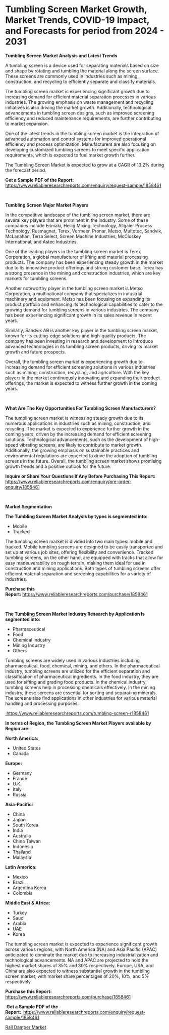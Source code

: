 <p><h1>Tumbling Screen Market Growth, Market Trends, COVID-19 Impact, and Forecasts for period from 2024 - 2031</h1></p><p><strong>Tumbling Screen Market Analysis and Latest Trends</strong></p>
<p><p>A tumbling screen is a device used for separating materials based on size and shape by rotating and tumbling the material along the screen surface. These screens are commonly used in industries such as mining, construction, and recycling to efficiently separate and classify materials.</p><p>The tumbling screen market is experiencing significant growth due to increasing demand for efficient material separation processes in various industries. The growing emphasis on waste management and recycling initiatives is also driving the market growth. Additionally, technological advancements in tumbling screen designs, such as improved screening efficiency and reduced maintenance requirements, are further contributing to market expansion.</p><p>One of the latest trends in the tumbling screen market is the integration of advanced automation and control systems for improved operational efficiency and process optimization. Manufacturers are also focusing on developing customized tumbling screens to meet specific application requirements, which is expected to fuel market growth further.</p><p>The Tumbling Screen Market is expected to grow at a CAGR of 13.2% during the forecast period.</p></p>
<p><strong>Get a Sample PDF of the Report:&nbsp;</strong> <a href="https://www.reliableresearchreports.com/enquiry/request-sample/1858461">https://www.reliableresearchreports.com/enquiry/request-sample/1858461</a></p>
<p>&nbsp;</p>
<p><strong>Tumbling Screen Major Market Players</strong></p>
<p><p>In the competitive landscape of the tumbling screen market, there are several key players that are prominent in the industry. Some of these companies include Erimaki, Heilig Mixing Technology, Allgaier Process Technology, Rusmagnet, Terex, Vermeer, Pronar, Metso, Multotec, Sandvik, McLanahan, Terra Select, Screen Machine Industries, McCloskey International, and Astec Industries.</p><p>One of the leading players in the tumbling screen market is Terex Corporation, a global manufacturer of lifting and material processing products. The company has been experiencing steady growth in the market due to its innovative product offerings and strong customer base. Terex has a strong presence in the mining and construction industries, which are key markets for tumbling screens.</p><p>Another noteworthy player in the tumbling screen market is Metso Corporation, a multinational company that specializes in industrial machinery and equipment. Metso has been focusing on expanding its product portfolio and enhancing its technological capabilities to cater to the growing demand for tumbling screens in various industries. The company has been experiencing significant growth in its sales revenue in recent years.</p><p>Similarly, Sandvik AB is another key player in the tumbling screen market, known for its cutting-edge solutions and high-quality products. The company has been investing in research and development to introduce advanced technologies in its tumbling screen products, driving its market growth and future prospects.</p><p>Overall, the tumbling screen market is experiencing growth due to increasing demand for efficient screening solutions in various industries such as mining, construction, recycling, and agriculture. With the key players in the market continuously innovating and expanding their product offerings, the market is expected to witness further growth in the coming years.</p></p>
<p>&nbsp;</p>
<p><strong>What Are The Key Opportunities For Tumbling Screen Manufacturers?</strong></p>
<p><p>The tumbling screen market is witnessing steady growth due to its numerous applications in industries such as mining, construction, and recycling. The market is expected to experience further growth in the coming years, driven by the increasing demand for efficient screening solutions. Technological advancements, such as the development of high-speed vibrating screens, are likely to contribute to market growth. Additionally, the growing emphasis on sustainable practices and environmental regulations are expected to drive the adoption of tumbling screens in the future. Overall, the tumbling screen market shows promising growth trends and a positive outlook for the future.</p></p>
<p><strong>Inquire or Share Your Questions If Any Before Purchasing This Report:</strong> <a href="https://www.reliableresearchreports.com/enquiry/pre-order-enquiry/1858461">https://www.reliableresearchreports.com/enquiry/pre-order-enquiry/1858461</a></p>
<p>&nbsp;</p>
<p><strong>Market Segmentation</strong></p>
<p><strong>The Tumbling Screen Market Analysis by types is segmented into:</strong></p>
<p><ul><li>Mobile</li><li>Tracked</li></ul></p>
<p><p>The tumbling screen market is divided into two main types: mobile and tracked. Mobile tumbling screens are designed to be easily transported and set up at various job sites, offering flexibility and convenience. Tracked tumbling screens, on the other hand, are equipped with tracks that allow for easy maneuverability on rough terrain, making them ideal for use in construction and mining applications. Both types of tumbling screens offer efficient material separation and screening capabilities for a variety of industries.</p></p>
<p><strong>Purchase this Report:&nbsp;</strong><a href="https://www.reliableresearchreports.com/purchase/1858461">https://www.reliableresearchreports.com/purchase/1858461</a></p>
<p>&nbsp;</p>
<p><strong>The Tumbling Screen Market Industry Research by Application is segmented into:</strong></p>
<p><ul><li>Pharmaceutical</li><li>Food</li><li>Chemical Industry</li><li>Mining Industry</li><li>Others</li></ul></p>
<p><p>Tumbling screens are widely used in various industries including pharmaceutical, food, chemical, mining, and others. In the pharmaceutical industry, tumbling screens are utilized for the efficient separation and classification of pharmaceutical ingredients. In the food industry, they are used for sifting and grading food products. In the chemical industry, tumbling screens help in processing chemicals effectively. In the mining industry, these screens are essential for sorting and separating minerals. The screens also find applications in other industries for various material handling and processing purposes.</p></p>
<p><a href="https://www.reliableresearchreports.com/tumbling-screen-r1858461">&nbsp;https://www.reliableresearchreports.com/tumbling-screen-r1858461</a></p>
<p><strong>In terms of Region, the Tumbling Screen Market Players available by Region are:</strong></p>
<p>
    <p> <strong> North America: </strong>
        <ul>
            <li>United States</li>
            <li>Canada</li>
        </ul>
        </p> 
    <p> <strong> Europe: </strong>
        <ul>
            <li>Germany</li>
            <li>France</li>
            <li>U.K.</li>
            <li>Italy</li>
            <li>Russia</li>
        </ul>
        </p> 
    <p> <strong> Asia-Pacific: </strong>
        <ul>
            <li>China</li>
            <li>Japan</li>
            <li>South Korea</li>
            <li>India</li>
            <li>Australia</li>
            <li>China Taiwan</li>
            <li>Indonesia</li>
            <li>Thailand</li>
            <li>Malaysia</li>
        </ul>
        </p> 
    <p> <strong> Latin America: </strong>
        <ul>
            <li>Mexico</li>
            <li>Brazil</li>
            <li>Argentina Korea</li>
            <li>Colombia</li>
        </ul>
        </p> 
    <p> <strong> Middle East & Africa: </strong>
        <ul>
            <li>Turkey</li>
            <li>Saudi</li>
            <li>Arabia</li>
            <li>UAE</li>
            <li>Korea</li>
        </ul>
    </p>
    </p>
<p><p>The tumbling screen market is expected to experience significant growth across various regions, with North America (NA) and Asia Pacific (APAC) anticipated to dominate the market due to increasing industrialization and technological advancements. NA and APAC are projected to hold the highest market shares of 35% and 30% respectively. Europe, USA, and China are also expected to witness substantial growth in the tumbling screen market, with market share percentages of 20%, 10%, and 5% respectively.</p></p>
<p><strong>Purchase this Report: </strong><a href="https://www.reliableresearchreports.com/purchase/1858461">https://www.reliableresearchreports.com/purchase/1858461</a></p>
<p>&nbsp;<strong>Get a Sample PDF of the Report:&nbsp;&nbsp;</strong><a href="https://www.reliableresearchreports.com/enquiry/request-sample/1858461">https://www.reliableresearchreports.com/enquiry/request-sample/1858461</a></p>
<p><strong></strong></p>
<p><p><a href="https://github.com/RickHolmes3/Market-Research-Report-List-4/blob/main/rail-damper-market.md">Rail Damper Market</a></p></p>
